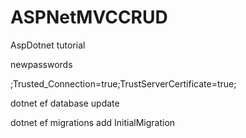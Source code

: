 # ASPNetMVCCRUD
AspDotnet tutorial


newpasswords


;Trusted_Connection=true;TrustServerCertificate=true;

dotnet ef database update

 dotnet ef migrations add  InitialMigration